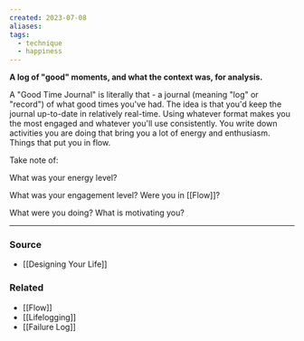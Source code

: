 ```yaml
---
created: 2023-07-08
aliases: 
tags:
  - technique
  - happiness
---
```

**A log of "good" moments, and what the context was, for analysis.**

A "Good Time Journal" is literally that - a journal (meaning "log" or "record") of what good times you've had. The idea is that you'd keep the journal up-to-date in relatively real-time. Using whatever format makes you the most engaged and whatever you'll use consistently. You write down activities you are doing that bring you a lot of energy and enthusiasm. Things that put you in flow. 

Take note of:

What was your energy level?

What was your engagement level? Were you in [[Flow]]?

What were you doing? What is motivating you?

****
### Source
- [[Designing Your Life]]

### Related
- [[Flow]] 
- [[Lifelogging]] 
- [[Failure Log]]